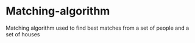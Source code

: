 # Matching-algorithm
Matching algorithm used to find best matches from a set of people and a set of houses
